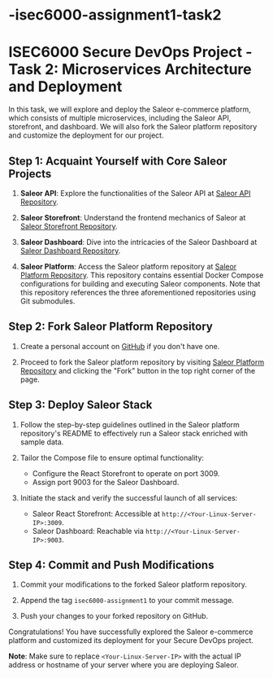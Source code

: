 # -isec6000-assignment1-task2
# ISEC6000 Secure DevOps Project - Task 2: Microservices Architecture and Deployment

In this task, we will explore and deploy the Saleor e-commerce platform, which consists of multiple microservices, including the Saleor API, storefront, and dashboard. We will also fork the Saleor platform repository and customize the deployment for our project.

## Step 1: Acquaint Yourself with Core Saleor Projects

1. **Saleor API**: Explore the functionalities of the Saleor API at [Saleor API Repository](https://github.com/saleor/saleor).

2. **Saleor Storefront**: Understand the frontend mechanics of Saleor at [Saleor Storefront Repository](https://github.com/saleor/react-storefront).

3. **Saleor Dashboard**: Dive into the intricacies of the Saleor Dashboard at [Saleor Dashboard Repository](https://github.com/saleor/saleor-dashboard).

4. **Saleor Platform**: Access the Saleor platform repository at [Saleor Platform Repository](https://github.com/saleor/saleor-platform). This repository contains essential Docker Compose configurations for building and executing Saleor components. Note that this repository references the three aforementioned repositories using Git submodules.

## Step 2: Fork Saleor Platform Repository

1. Create a personal account on [GitHub](https://github.com) if you don't have one.

2. Proceed to fork the Saleor platform repository by visiting [Saleor Platform Repository](https://github.com/saleor/saleor-platform) and clicking the "Fork" button in the top right corner of the page.

## Step 3: Deploy Saleor Stack

1. Follow the step-by-step guidelines outlined in the Saleor platform repository's README to effectively run a Saleor stack enriched with sample data.

2. Tailor the Compose file to ensure optimal functionality:
   - Configure the React Storefront to operate on port 3009.
   - Assign port 9003 for the Saleor Dashboard.

3. Initiate the stack and verify the successful launch of all services:
   - Saleor React Storefront: Accessible at `http://<Your-Linux-Server-IP>:3009`.
   - Saleor Dashboard: Reachable via `http://<Your-Linux-Server-IP>:9003`.

## Step 4: Commit and Push Modifications

1. Commit your modifications to the forked Saleor platform repository.

2. Append the tag `isec6000-assignment1` to your commit message.

3. Push your changes to your forked repository on GitHub.

Congratulations! You have successfully explored the Saleor e-commerce platform and customized its deployment for your Secure DevOps project.

**Note**: Make sure to replace `<Your-Linux-Server-IP>` with the actual IP address or hostname of your server where you are deploying Saleor.
